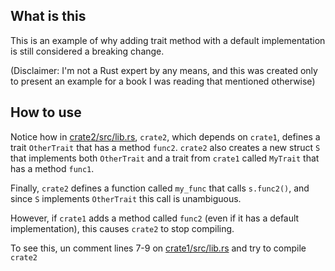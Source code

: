 ## What is this
This is an example of why adding trait method with a default implementation is still considered a breaking change.

(Disclaimer: I'm not a Rust expert by any means, and this was created only to present an example
for a book I was reading that mentioned otherwise)

## How to use
Notice how in [crate2/src/lib.rs](crate2/src/lib.rs), `crate2`, which depends on `crate1`, defines a trait `OtherTrait` that has a method `func2`.
`crate2` also creates a new struct `S` that implements both `OtherTrait` and a trait from `crate1` called `MyTrait` that has a method `func1`.

Finally, `crate2` defines a function called `my_func` that calls `s.func2()`, and since `S` implements `OtherTrait` this call is unambiguous.

However, if `crate1` adds a method called `func2` (even if it has a default implementation), this causes `crate2` to stop compiling.

To see this, un comment lines 7-9 on [crate1/src/lib.rs](crate1/src/lib.rs) and try to compile `crate2`
